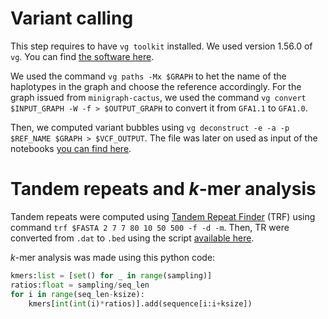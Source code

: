 # Variant calling

This step requires to have `vg toolkit` installed. We used version 1.56.0 of `vg`. You can find [the software here](https://github.com/vgteam/vg).

We used the command `vg paths -Mx $GRAPH` to het the name of the haplotypes in the graph and choose the reference accordingly.
For the graph issued from `minigraph-cactus`, we used the command `vg convert $INPUT_GRAPH -W -f > $OUTPUT_GRAPH` to convert it from `GFA1.1` to `GFA1.0`.

Then, we computed variant bubbles using `vg deconstruct -e -a -p $REF_NAME $GRAPH > $VCF_OUTPUT`. The file was later on used as input of the notebooks [you can find here](https://github.com/dubssieg/pancat_paper/tree/main/4_reproduce_figures).

# Tandem repeats and *k*-mer analysis

Tandem repeats were computed using [Tandem Repeat Finder](https://github.com/Benson-Genomics-Lab/TRF) (TRF) using command `trf $FASTA 2 7 7 80 10 50 500 -f -d -m`. Then, TR were converted from `.dat` to `.bed` using the script [available here](https://github.com/hdashnow/TandemRepeatFinder_scripts/blob/master/TRFdat_to_bed.py). 

*k*-mer analysis was made using this python code:

```python
kmers:list = [set() for _ in range(sampling)]
ratios:float = sampling/seq_len
for i in range(seq_len-ksize):
    kmers[int(int(i)*ratios)].add(sequence[i:i+ksize])
```